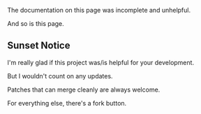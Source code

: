 
The documentation on this page was incomplete and unhelpful.

And so is this page.


Sunset Notice
-------------

I'm really glad if this project was/is helpful for your development.

But I wouldn't count on any updates. 

Patches that can merge cleanly are always welcome.

For everything else, there's a fork button.
